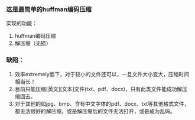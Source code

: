 ### 这是最简单的huffman编码压缩
实现的功能：
1. huffman编码压缩
2. 解压缩（无损）
### 缺陷：
1. 效率extremely低下，对于较小的文件还可以，一旦文件大小变大，压缩时间相当长！
2. 目前只能压缩[英文][文本]文件(txt、pdf、docx)，只有此类文件能成功解压缩回去。
3. 对于其他的如jpg、bmp、含有中文字体的pdf、docx、txt等其他格式文件，都无法很好的解压缩，或是解压缩后的文件无法打开，或是成为乱码。
